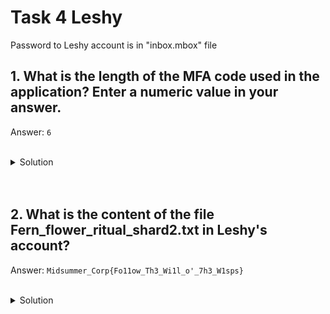 # Task 4 Leshy
Password to Leshy account is in "inbox.mbox" file

## 1. What is the length of the MFA code used in the application? Enter a numeric value in your answer.

Answer: `6`

<br>

<details>
<summary>Solution</summary>

To activate 2-factor authentication we must activate in Puck settings. Unfortunately that 2-factor authentication is also valid for Leshy account.

<img src="./task_4_a.png" width="800"/>

The answer is length of the code in Authenticator app.

</details>

<br>
<br>

## 2. What is the content of the file Fern_flower_ritual_shard2.txt in Leshy's account?

Answer: `Midsummer_Corp{Fo11ow_Th3_Wi1l_o'_7h3_W1sps}`

<br>

<details>
<summary>Solution</summary>

Then we must go to Leshy account. This information is placed in `inbox.mbox` file.

<img src="./task_4.png" width="800"/>

And here we go. We have access to the Leshy account and to the file with flag.

</details>